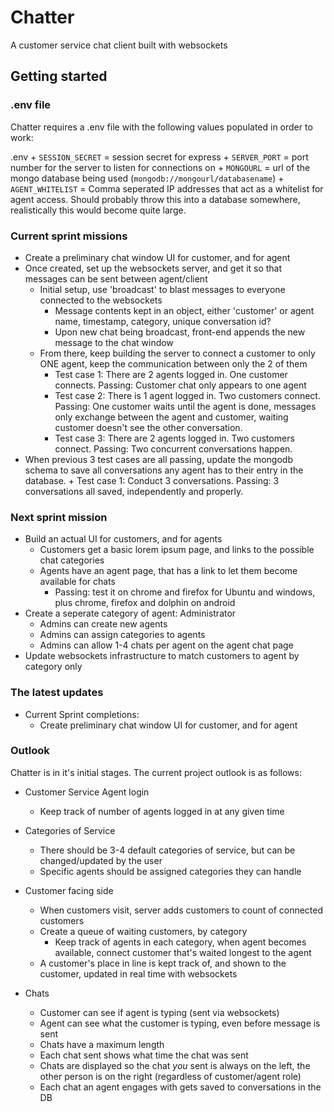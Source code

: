 # Chatter
A customer service chat client built with websockets

## Getting started

### .env file

Chatter requires a .env file with the following values populated in order to work:

.env
    + `SESSION_SECRET` = session secret for express
    + `SERVER_PORT` = port number for the server to listen for connections on
    + `MONGOURL` = url of the mongo database being used (`mongodb://mongourl/databasename`)
    + `AGENT_WHITELIST` = Comma seperated IP addresses that act as a whitelist for agent access. Should probably throw this into a database somewhere, realistically this would become quite large.


### Current sprint missions

+ Create a preliminary chat window UI for customer, and for agent
+ Once created, set up the websockets server, and get it so that messages can be sent between agent/client
    + Initial setup, use 'broadcast' to blast messages to everyone connected to the websockets
        + Message contents kept in an object, either 'customer' or agent name, timestamp, category, unique conversation id?
        + Upon new chat being broadcast, front-end appends the new message to the chat window
    + From there, keep building the server to connect a customer to only ONE agent, keep the communication between only the 2 of them
        + Test case 1: There are 2 agents logged in. One customer connects. Passing: Customer chat only appears to one agent
        + Test case 2: There is 1 agent logged in. Two customers connect. Passing: One customer waits until the agent is done, messages only exchange between the agent and customer, waiting customer doesn't see the other conversation.
        + Test case 3: There are 2 agents logged in. Two customers connect. Passing: Two concurrent conversations happen. 
+ When previous 3 test cases are all passing, update the mongodb schema to save all conversations any agent has to their entry in the database.
        + Test case 1: Conduct 3 conversations. Passing: 3 conversations all saved, independently and properly.

### Next sprint mission

+ Build an actual UI for customers, and for agents
    + Customers get a basic lorem ipsum page, and links to the possible chat categories
    + Agents have an agent page, that has a link to let them become available for chats
        + Passing: test it on chrome and firefox for Ubuntu and windows, plus chrome, firefox and dolphin on android
+ Create a seperate category of agent: Administrator
    + Admins can create new agents
    + Admins can assign categories to agents
    + Admins can allow 1-4 chats per agent on the agent chat page
+ Update websockets infrastructure to match customers to agent by category only

### The latest updates

+ Current Sprint completions:
    + Create preliminary chat window UI for customer, and for agent

### Outlook

Chatter is in it's initial stages. The current project outlook is as follows:

+ Customer Service Agent login
  + Keep track of number of agents logged in at any given time
  
+ Categories of Service
  + There should be 3-4 default categories of service, but can be changed/updated by the user
  + Specific agents should be assigned categories they can handle
  
+ Customer facing side
  + When customers visit, server adds customers to count of connected customers
  + Create a queue of waiting customers, by category
    + Keep track of agents in each category, when agent becomes available, connect customer that's waited longest to the agent
  + A customer's place in line is kept track of, and shown to the customer, updated in real time with websockets
 
+ Chats
  + Customer can see if agent is typing (sent via websockets)
  + Agent can see what the customer is typing, even before message is sent
  + Chats have a maximum length
  + Each chat sent shows what time the chat was sent
  + Chats are displayed so the chat *you* sent is always on the left, the other person is on the right (regardless of customer/agent  role)
  + Each chat an agent engages with gets saved to conversations in the DB
